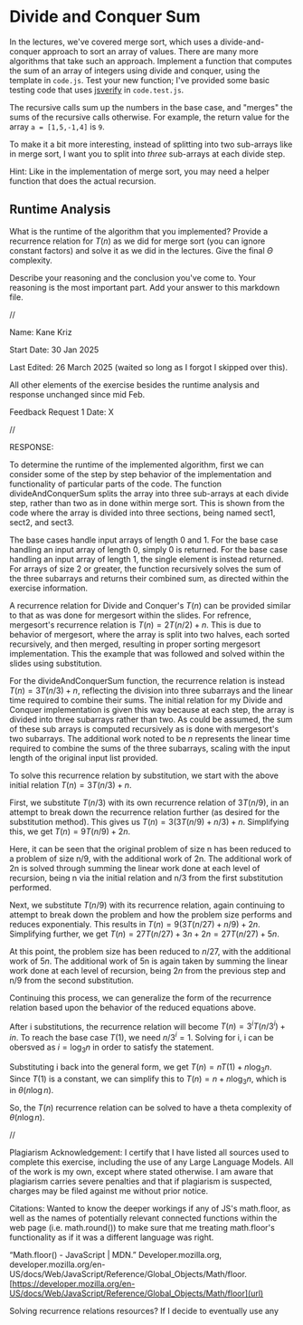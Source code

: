 # Divide and Conquer Sum

In the lectures, we've covered merge sort, which uses a divide-and-conquer
approach to sort an array of values. There are many more algorithms that take
such an approach. Implement a function that computes the sum of an array of
integers using divide and conquer, using the template in `code.js`. Test your
new function; I've provided some basic testing code that uses
[jsverify](https://jsverify.github.io/) in `code.test.js`.

The recursive calls sum up the numbers in the base case, and "merges" the sums
of the recursive calls otherwise. For example, the return value for the array `a
= [1,5,-1,4]` is `9`.

To make it a bit more interesting, instead of splitting into two sub-arrays like
in merge sort, I want you to split into *three* sub-arrays at each divide step.

Hint: Like in the implementation of merge sort, you may need a helper function
that does the actual recursion.

## Runtime Analysis

What is the runtime of the algorithm that you implemented? Provide a recurrence
relation for $T(n)$ as we did for merge sort (you can ignore constant factors)
and solve it as we did in the lectures. Give the final $\Theta$ complexity.

Describe your reasoning and the conclusion you've come to. Your reasoning is the
most important part. Add your answer to this markdown file.


//

Name: Kane Kriz

Start Date: 30 Jan 2025

Last Edited: 26 March 2025 (waited so long as I forgot I skipped over this). 

All other elements of the exercise besides the runtime analysis and response unchanged since mid Feb.

Feedback Request 1 Date: X


//


RESPONSE:

To determine the runtime of the implemented algorithm, first we can consider some of the step by step behavior of the implementation and functionality of particular parts of the code. 
The function divideAndConquerSum splits the array into three sub-arrays at each divide step, rather than two as in done within merge sort. 
This is shown from the code where the array is divided into three sections, being named sect1, sect2, and sect3.

The base cases handle input arrays of length 0 and 1.
For the base case handling an input array of length 0, simply 0 is returned.
For the base case handling an input array of length 1, the single element is instead returned.
For arrays of size 2 or greater, the function recursively solves the sum of the three subarrays and returns their combined sum, as directed within the exercise information.

A recurrence relation for Divide and Conquer's $T(n)$ can be provided similar to that as was done for mergesort within the slides. 
For refrence, mergesort's recurrence relation is $T(n) = 2T(n/2) + n$.
This is due to behavior of mergesort, where the array is split into two halves, each sorted recursively, and then merged, resulting in proper sorting mergesort implementation.
This the example that was followed and solved within the slides using substitution.

For the divideAndConquerSum function, the recurrence relation is instead $T(n) = 3T(n/3) + n$, reflecting the division into three subarrays and the linear time required to combine their sums. 
The initial relation for my Divide and Conquer implementation is given this way because at each step, the array is divided into three subarrays rather than two.
As could be assumed, the sum of these sub arrays is computed recursively as is done with mergesort's two subarrays. 
The additional work noted to be $n$ represents the linear time required to combine the sums of the three subarrays, scaling with the input length of the original input list provided.

To solve this recurrence relation by substitution, we start with the above initial relation $T(n) = 3T(n/3) + n$.

First, we substitute $T(n/3)$ with its own recurrence relation of $3T(n/9)$, in an attempt to break down the recurrence relation further (as desired for the substitution method).
This gives us $T(n) = 3(3T(n/9) + n/3) + n$.
Simplifying this, we get $T(n) = 9T(n/9) + 2n$. 

Here, it can be seen that the original problem of size n has been reduced to a problem of size n/9, with the additional work of 2n. 
The additional work of 2n is solved through summing the linear work done at each level of recursion, being n via the initial relation and n/3 from the first substitution performed.

Next, we substitute $T(n/9)$ with its recurrence relation, again continuing to attempt to break down the problem and how the problem size performs and reduces exponentialy.
This results in $T(n) = 9(3T(n/27) + n/9) + 2n$.
Simplifying further, we get $T(n) = 27T(n/27) + 3n + 2n = 27T(n/27) + 5n$.

At this point, the problem size has been reduced to $n/27$, with the additional work of $5n$. 
The additional work of 5n is again taken by summing the linear work done at each level of recursion, being $2n$ from the previous step and n/9 from the second substitution.

Continuing this process, we can generalize the form of the recurrence relation based upon the behavior of the reduced equations above. 

After i substitutions, the recurrence relation will become $T(n) = 3^i T(n/3^i) + in$. 
To reach the base case $T(1)$, we need $n/3^i = 1$.
Solving for i, i can be obersved as $i = \log_3{n}$ in order to satisfy the statement.

Substituting i back into the general form, we get $T(n) = n T(1) + n \log_3{n}$.
Since $T(1)$ is a constant, we can simplify this to $T(n) = n + n \log_3{n}$, which is in $θ(n \log n)$.

So, the $T(n)$ recurrence relation can be solved to have a theta complexity of $θ(n \log n)$.


//


Plagiarism Acknowledgement: I certify that I have listed all sources used to complete this exercise, including the use of any Large Language Models. All of the work is my own, except where stated otherwise. I am aware that plagiarism carries severe penalties and that if plagiarism is suspected, charges may be filed against me without prior notice.


Citations:
Wanted to know the deeper workings if any of JS's math.floor, 
as well as the names of potentially relevant connected functions within the web page (i.e. math.round())
to make sure that me treating math.floor's functionality as if it was a different language was right.

“Math.floor() - JavaScript | MDN.” Developer.mozilla.org, developer.mozilla.org/en-US/docs/Web/JavaScript/Reference/Global_Objects/Math/floor.
[https://developer.mozilla.org/en-US/docs/Web/JavaScript/Reference/Global_Objects/Math/floor](url)

Solving recurrence relations resources? If I decide to eventually use any
